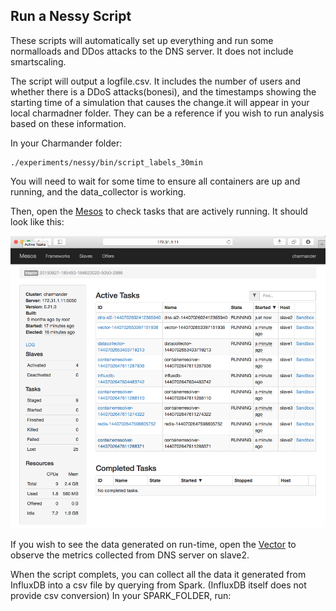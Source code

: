 Run a Nessy Script
------------------


These scripts will automatically set up everything and run some normalloads and DDos attacks to the DNS server. It does not include smartscaling.

The script will output a logfile.csv. It includes the number of users and whether there is a DDoS attacks(bonesi), and the timestamps showing the starting time of a simulation that causes the change.it will appear in your local charmadner folder. They can be a reference if you wish to run analysis based on these information.

In your Charmander folder:

    ./experiments/nessy/bin/script_labels_30min

You will need to wait for some time to ensure all containers are up and running, and the data_collector is working.

Then, open the [Mesos](http://172.31.1.11:5050/#/) to check tasks that are actively running. It should look like this:

![image](https://github.com/att-innovate/charmander-experiment-nessy/blob/master/docs/MesosExp.png?raw=true)


If you wish to see the data generated on run-time, open the [Vector](http://http://172.31.2.11:31790/#/?host=slave2&hostspec=localhost) to observe the metrics collected from DNS server on slave2.


When the script complets, you can collect all the data it generated from InfluxDB into a csv file by querying from Spark. (InfluxDB itself does not provide csv conversion)
In your SPARK_FOLDER, run:

	
